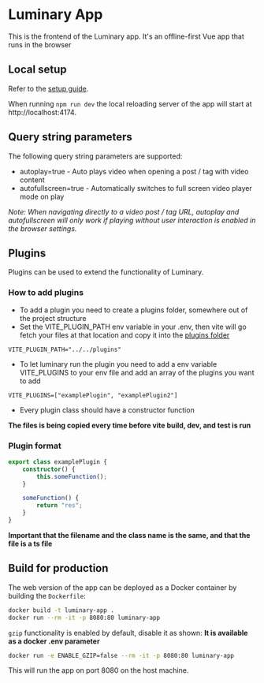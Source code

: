 # Luminary App

This is the frontend of the Luminary app. It's an offline-first Vue app that runs in the browser

## Local setup

Refer to the [setup guide](../docs/setup-vue-app.md).

When running `npm run dev` the local reloading server of the app will start at http://localhost:4174.

## Query string parameters

The following query string parameters are supported:

- autoplay=true - Auto plays video when opening a post / tag with video content
- autofullscreen=true - Automatically switches to full screen video player mode on play

_Note: When navigating directly to a video post / tag URL, autoplay and autofullscreen will only work if playing without user interaction is enabled in the browser settings._

## Plugins

Plugins can be used to extend the functionality of Luminary.

### How to add plugins

- To add a plugin you need to create a plugins folder, somewhere out of the project structure
- Set the VITE_PLUGIN_PATH env variable in your .env, then vite will go fetch your files at that location and copy it into the [plugins folder](./src/plugins/)

```
VITE_PLUGIN_PATH="../../plugins"
```

- To let luminary run the plugin you need to add a env variable VITE_PLUGINS to your env file and add an array of the plugins you want to add

```
VITE_PLUGINS=["examplePlugin", "examplePlugin2"]
```

- Every plugin class should have a constructor function

**The files is being copied every time before vite build, dev, and test is run**

### Plugin format

```ts
export class examplePlugin {
    constructor() {
        this.someFunction();
    }

    someFunction() {
        return "res";
    }
}
```

**Important that the filename and the class name is the same, and that the file is a ts file**

## Build for production

The web version of the app can be deployed as a Docker container by building the `Dockerfile`:

```sh
docker build -t luminary-app .
docker run --rm -it -p 8080:80 luminary-app
```

`gzip` functionality is enabled by default, disable it as shown:
**It is available as a docker .env parameter**

```sh
docker run -e ENABLE_GZIP=false --rm -it -p 8080:80 luminary-app
```

This will run the app on port 8080 on the host machine.
